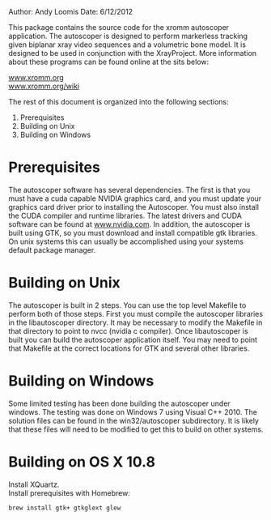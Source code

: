 Author: Andy Loomis
Date: 6/12/2012

This package contains the source code for the xromm autoscoper application. The
autoscoper is designed to perform markerless tracking given biplanar xray video
sequences and a volumetric bone model. It is designed to be used in conjunction
with the XrayProject. More information about these programs can be found online
at the sits below:

www.xromm.org  
www.xromm.org/wiki

The rest of this document is organized into the following sections:

1. Prerequisites
2. Building on Unix
3. Building on Windows

# Prerequisites

The autoscoper software has several dependencies. The first is that you must
have a cuda capable NVIDIA graphics card, and you  must update your graphics
card driver prior to installing the Autoscoper. You must also install the CUDA
compiler and runtime libraries. The latest drivers and CUDA software can be
found at www.nvidia.com. In addition, the autoscoper is built using GTK, so you
must download and install compatible gtk libraries. On unix systems this can
usually be accomplished using your systems default package manager.

# Building on Unix

The autoscoper is built in 2 steps. You can use the top level Makefile to
perform both of those steps. First you must compile the autoscoper libraries in
the libautoscoper directory. It may be necessary to modify the Makefile in that
directory to point to nvcc (nvidia c compiler). Once libautoscoper is built you
can build the autoscoper application itself. You may need to point that Makefile
at the correct locations for GTK and several other libraries.

# Building on Windows

Some limited testing has been done building the autoscoper under windows. The
testing was done on Windows 7 using Visual C++ 2010. The solution files can be
found in the win32/autoscoper subdirectory. It is likely that these files will
need to be modified to get this to build on other systems.

# Building on OS X 10.8

Install XQuartz.  
Install prerequisites with Homebrew:

    brew install gtk+ gtkglext glew



